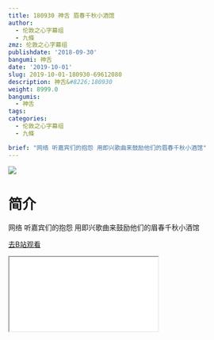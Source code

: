 ```yaml
---
title: 180930 神舌 眉春千秋小酒馆
author:
  - 伦敦之心字幕组
  - 九條
zmz: 伦敦之心字幕组
publishdate: '2018-09-30'
bangumi: 神舌
date: '2019-10-01'
slug: 2019-10-01-180930-69612080
description: 神舌&#8226;180930
weight: 8999.0
bangumis:
  - 神舌
tags:
categories:
  - 伦敦之心字幕组
  - 九條

brief: "网络 听嘉宾们的抱怨 用即兴歌曲来鼓励他们的眉春千秋小酒馆"
---
```

![](https://raw.githubusercontent.com/tcgriffith/owaraisite/master/static/tmpimg/f138a690d671f89f887de29d8f05ec9f1d69ee0d.jpg.480.jpg)
# 简介  
网络
听嘉宾们的抱怨 用即兴歌曲来鼓励他们的眉春千秋小酒馆  

[去B站观看](https://www.bilibili.com/video/av69612080/)
<div class ="resp-container"><iframe class="testiframe" src="//player.bilibili.com/player.html?aid=69612080"", scrolling="no", allowfullscreen="true" > </iframe></div> 
